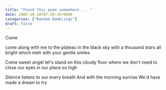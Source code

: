 ```yaml
---
title: "Found this poem somewhere ... "
date: 2005-10-18T07:59:35+0000
categories: ["Random Ramblings"]
draft: false
---
```


Come

come along with me
to the plateau in the black sky
with a thousand stars all bright
which melt with your gentle smiles

Come sweet angel
let's stand on this cloudy floor
where we don't need to close our eyes
in our place so high

Silence listens to our every breath
And with the morning sunrise
We'd have made a dream to try 